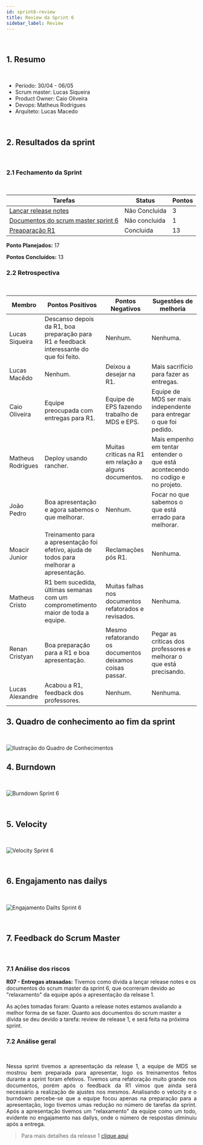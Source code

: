 ```yaml
---
id: sprint6-review
title: Review da Sprint 6
sidebar_label: Review
---
```


<br>

## 1. Resumo

<br>

- Período: 30/04 - 06/05
- Scrum master: Lucas Siqueira
- Product Owner: Caio Oliveira
- Devops: Matheus Rodrigues
- Arquiteto: Lucas Macedo

<br>

## 2. Resultados da sprint

<br>

### 2.1 Fechamento da Sprint

<br>

Tarefas|Status|Pontos
--|--|--
|[Lançar release notes](https://github.com/fga-eps-mds/2019.1-MaisMonitoria/issues/76) | Não Concluida | 3
|[Documentos do scrum master sprint 6](https://github.com/fga-eps-mds/2019.1-MaisMonitoria/issues/77)| Não concluida | 1
|[Preaparação R1](https://github.com/fga-eps-mds/2019.1-MaisMonitoria/issues/75)| Concluida | 13

**Ponto Planejados:** 17

**Pontos Concluídos:** 13

### 2.2 Retrospectiva

<br>

|Membro|Pontos Positivos|Pontos Negativos|Sugestões de melhoria|
|---|------|-----|---|
|Lucas Siqueira| Descanso depois da R1, boa preparação para R1 e feedback interessante do que foi feito. | Nenhum. | Nenhuma. |
|Lucas Macêdo| Nenhum. | Deixou a desejar na R1. | Mais sacrifício para fazer as entregas. |
|Caio Oliveira| Equipe preocupada com entregas para R1. | Equipe de EPS fazendo trabalho de MDS e EPS.|  Equipe de MDS ser mais independente para entregar o que foi pedido. |
|Matheus Rodrigues| Deploy usando rancher. | Muitas criticas na R1 em relação a alguns documentos. | Mais empenho em tentar entender o que está acontecendo no codigo e no projeto. |
|João Pedro| Boa apresentação e agora sabemos o que melhorar. | Nenhum. | Focar no que sabemos o que está errado para melhorar. |
|Moacir Junior| Treinamento para a apresentação foi efetivo, ajuda de todos para melhorar a apresentação. | Reclamações pós R1. | Nenhuma. |
|Matheus Cristo| R1 bem sucedida, últimas semanas com um comprometimento maior de toda a equipe. | Muitas falhas nos documentos refatorados e revisados. | Nenhuma. |
|Renan Cristyan| Boa preparação para a R1 e boa apresentação. | Mesmo refatorando os documentos deixamos coisas passar. | Pegar as críticas dos professores e melhorar o que está precisando. |
|Lucas Alexandre| Acabou a R1, feedback dos professores. | Nenhum. | Nenhuma. |

## 3. Quadro de conhecimento ao fim da sprint

<br>

![Ilustração do Quadro de Conhecimentos](assets/quadro-conhecimento-7.png)


## 4. Burndown
<br>

![Burndown Sprint 6](assets/burndown-sprint6.png)

<br>


## 5. Velocity

<br>

![Velocity Sprint 6](assets/velocity-sprint6.png)

<br>


## 6. Engajamento nas dailys

<br>

![Engajamento Dailts Sprint 6](assets/dailys-sprint-6.png)

<br>


## 7. Feedback do Scrum Master

<br>

### 7.1 Análise dos riscos

**R07 - Entregas atrasadas:**
Tivemos como dívida a lançar release notes e os documentos do scrum master da sprint 6, que ocorreram devido ao "relaxamento" da equipe após a apresentação da release 1. 

As ações tomadas foram: Quanto a release notes estamos avaliando a melhor forma de se fazer. Quanto aos documentos do scrum master a dívida se deu devido a tarefa: review de release 1, e será feita na próxima sprint.


### 7.2 Análise geral

<br>

<p align = "justify">
Nessa sprint tivemos a apresentação da release 1, a equipe de MDS se mostrou bem preparada para apresentar, logo os treinamentos feitos durante a sprint foram efetivos. Tivemos uma refatoração muito grande nos documentos, porém após o feedback da R1 vimos que ainda será necessário a realização de ajustes nos mesmos. Analisando o velocity e o burndown percebe-se que a equipe focou apenas na preparação para a apresentação, logo tivemos umas redução no número de tarefas da sprint. Após a apresentação tivemos um "relaxamento" da equipe como um todo, evidente no engajamento nas dailys, onde o número de respostas diminuiu após a entrega.

> Para mais detalhes da release 1 [clique aqui](https://fga-eps-mds.github.io/2019.1-MaisMonitoria/docs/release1-review)


</p>







